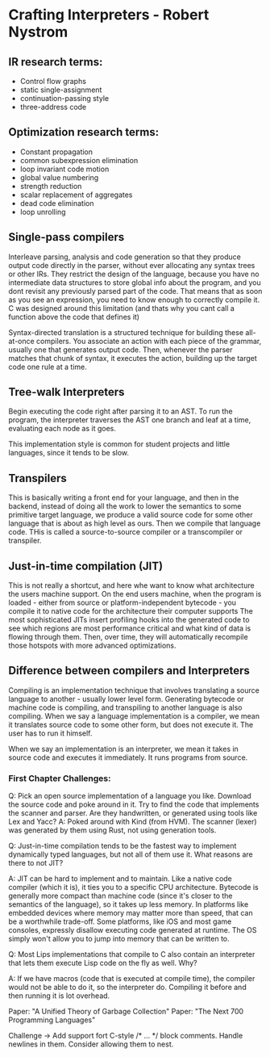 # Crafting Interpreters - Robert Nystrom

## IR research terms:
- Control flow graphs
- static single-assignment
- continuation-passing style
- three-address code

## Optimization research terms:
- Constant propagation
- common subexpression elimination
- loop invariant code motion
- global value numbering
- strength reduction
- scalar replacement of aggregates
- dead code elimination
- loop unrolling

## Single-pass compilers
Interleave parsing, analysis and code generation so that they produce output code directly in the parser, without ever allocating
any syntax trees or other IRs. They restrict the design of the language, because you have no intermediate data structures to store global info
about the program, and you dont revisit any previously parsed part of the code. That means that as soon as you see an expression,
you need to know enough to correctly compile it.
C was designed around this limitation (and thats why you cant call a function above the code that defines it)

Syntax-directed translation is a structured technique for building these all-at-once compilers. You associate an action with each 
piece of the grammar, usually one that generates output code. Then, whenever the parser matches that chunk of syntax, it executes the action,
building up the target code one rule at a time.

## Tree-walk Interpreters

Begin executing the code right after parsing it to an AST. To run the program, the interpreter traverses the AST one branch and leaf at a time,
evaluating each node as it goes.

This implementation style is common for student projects and little languages, since it tends to be slow.

## Transpilers

This is basically writing a front end for your language, and then in the backend, instead of doing all the work to lower the
semantics to some primitive target language, we produce a valid source code for some other language that is about as high level as ours. Then
we compile that language code. THis is called a source-to-source compiler or a transcompiler or transpiler.

## Just-in-time compilation (JIT)

This is not really a shortcut, and here whe want to know what architecture the users machine support. On the end users machine, when the program
is loaded - either from source or platform-independent bytecode - you compile it to native code for the architecture their computer supports
The most sophisticated JITs insert profiling hooks into the generated code to see which regions are most performance critical and what kind of 
data is flowing through them. Then, over time, they will automatically recompile those hotspots with more advanced optimizations.

## Difference between compilers and Interpreters

Compiling is an implementation technique that involves translating a source language to another - usually lower level form. Generating bytecode
or machine code is compiling, and transpiling to another language is also compiling. When we say a language implementation is a compiler, we mean 
it translates source code to some other form, but does not execute it. The user has to run it himself.

When we say an implementation is an interpreter, we mean it takes in source code and executes it immediately. It runs programs from source.

### First Chapter Challenges:
Q: Pick an open source implementation of a language you like. Download the source code and poke around in it. Try to find the code that implements the
scanner and parser. Are they handwritten, or generated using tools like Lex and Yacc?
A: Poked around with Kind (from HVM). The scanner (lexer) was generated by them using Rust, not using generation tools.

Q: Just-in-time compilation tends to be the fastest way to implement dynamically typed languages, but not all of them use it. What reasons are there to not JIT?

A: JIT can be hard to implement and to maintain. Like a native code compiler (which it is), it ties you to a specific CPU architecture.
Bytecode is generally more compact than machine code (since it's closer to the semantics of the language), so it takes up less memory. In platforms like embedded devices where memory may matter more than speed, that can be a worthwhile trade-off.
Some platforms, like iOS and most game consoles, expressly disallow executing code generated at runtime. The OS simply won't allow you to jump into memory that can be written to.

Q: Most Lips implementations that compile to C also contain an interpreter that lets them execute Lisp code on the fly as well. Why?

A: If we have macros (code that is executed at compile time), the compiler would not be able to do it, so the interpreter do. Compiling it before and then running it is lot overhead.

Paper: "A Unified Theory of Garbage Collection"
Paper: "The Next 700 Programming Languages"

Challenge -> Add support fort C-style /* ... */ block comments. Handle newlines in them. Consider allowing them to nest.
